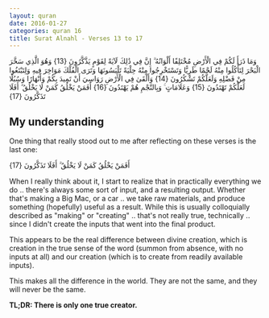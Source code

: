 ```yaml
---
layout: quran
date: 2016-01-27
categories: quran 16
title: Surat Alnahl - Verses 13 to 17
---
```


<div class="quran-verse">وَمَا ذَرَأَ لَكُمْ فِي الْأَرْضِ مُخْتَلِفًا أَلْوَانُهُ ۗ إِنَّ فِي ذَٰلِكَ لَآيَةً لِقَوْمٍ يَذَّكَّرُونَ {13}
وَهُوَ الَّذِي سَخَّرَ الْبَحْرَ لِتَأْكُلُوا مِنْهُ لَحْمًا طَرِيًّا وَتَسْتَخْرِجُوا مِنْهُ حِلْيَةً تَلْبَسُونَهَا وَتَرَى الْفُلْكَ مَوَاخِرَ فِيهِ وَلِتَبْتَغُوا مِنْ فَضْلِهِ وَلَعَلَّكُمْ تَشْكُرُونَ {14}
وَأَلْقَىٰ فِي الْأَرْضِ رَوَاسِيَ أَنْ تَمِيدَ بِكُمْ وَأَنْهَارًا وَسُبُلًا لَعَلَّكُمْ تَهْتَدُونَ {15}
وَعَلَامَاتٍ ۚ وَبِالنَّجْمِ هُمْ يَهْتَدُونَ {16}
أَفَمَنْ يَخْلُقُ كَمَنْ لَا يَخْلُقُ ۗ أَفَلَا تَذَكَّرُونَ {17}</div>

## My understanding

One thing that really stood out to me after reflecting on these verses is the last one:

<div class="quran-verse">أَفَمَنْ يَخْلُقُ كَمَنْ لَا يَخْلُقُ ۗ أَفَلَا تَذَكَّرُونَ {17}
</div>

When I really think about it, I start to realize that in practically everything we do .. there's always some sort of input, and a resulting output. Whether that's making a Big Mac, or a car .. we take raw materials, and produce something (hopefully) useful as a result. While this is usually colloquially described as "making" or "creating" .. that's not really true, technically .. since I didn't create the inputs that went into the final product.

This appears to be the real difference between divine creation, which is creation in the true sense of the word (summon from absence, with no inputs at all) and our creation (which is to create from readily available inputs).

This makes all the difference in the world. They are not the same, and they will never be the same.

**TL;DR: There is only one true creator.**
